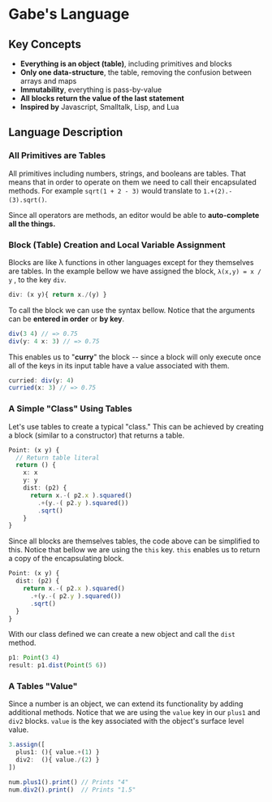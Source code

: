 # Gabe's Language

## Key Concepts

* **Everything is an object (table)**, including primitives and blocks
* **Only one data-structure**, the table, removing the confusion between arrays and maps
* **Immutability**, everything is pass-by-value
* **All blocks return the value of the last statement**
* **Inspired by**  Javascript, Smalltalk, Lisp, and Lua

## Language Description
### All Primitives are Tables

All primitives including numbers, strings, and booleans are tables. That means that in order to operate on them we need to call their encapsulated methods. For example ``sqrt(1 + 2 - 3)`` would translate to ``1.+(2).-(3).sqrt()``. 

Since all operators are methods, an editor would be able to **auto-complete all the things.**


### Block (Table) Creation and Local Variable Assignment

Blocks are like λ functions in other languages except for they themselves are tables. In the example bellow we have assigned the block, ``λ(x,y) = x / y`` , to the key ``div``. 

```typescript
div: (x y){ return x./(y) }
```
To call the block we can use the syntax bellow. Notice that the arguments can be **entered in order** or **by key**.
```typescript
div(3 4) // => 0.75
div(y: 4 x: 3) // => 0.75
```
This enables us to "**curry**" the block -- since a block will only execute once all of the keys in its input table have a value associated with them.
```typescript
curried: div(y: 4)
curried(x: 3) // => 0.75
```
### A Simple "Class" Using Tables

Let's use tables to create a typical "class." This can be achieved by creating a block (similar to a constructor) that returns a table.

```typescript
Point: (x y) {
  // Return table literal
  return () { 
	x: x
 	y: y
    dist: (p2) {
      return x.-( p2.x ).squared()
        .+(y.-( p2.y ).squared())
        .sqrt()
    }
}
```
Since all blocks are themselves tables, the code above can be simplified to this. Notice that bellow we are using the ``this`` key. ``this`` enables us to return a copy of the encapsulating block.
```typescript
Point: (x y) {
  dist: (p2) {
    return x.-( p2.x ).squared()
      .+(y.-( p2.y ).squared())
      .sqrt()
  }
}
```
With our class defined we can create a new object and call the ``dist`` method.
```typescript
p1: Point(3 4)
result: p1.dist(Point(5 6))
```

### A Tables "Value"

Since a number is an object, we can extend its functionality by adding additional methods. Notice that we are using the ``value`` key in our ``plus1`` and ``div2`` blocks. ``value`` is the key associated with the object's surface level value.

```typescript
3.assign([ 
  plus1: (){ value.+(1) }
  div2:  (){ value./(2) }
])

num.plus1().print() // Prints "4"
num.div2().print()  // Prints "1.5"
```

